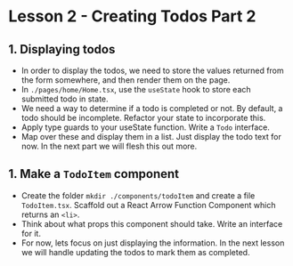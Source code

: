 # Lesson 2 - Creating Todos Part 2

## 1. Displaying todos

- In order to display the todos, we need to store the values returned from the form somewhere, and then render them on the page.
- In `./pages/home/Home.tsx`, use the `useState` hook to store each submitted todo in state.
- We need a way to determine if a todo is completed or not. By default, a todo should be incomplete. Refactor your state to incorporate this.
- Apply type guards to your useState function. Write a `Todo` interface.
- Map over these and display them in a list. Just display the todo text for now. In the next part we will flesh this out more.

## 1. Make a `TodoItem` component

- Create the folder `mkdir ./components/todoItem` and create a file `TodoItem.tsx`. Scaffold out a React Arrow Function Component which returns an `<li>`.
- Think about what props this component should take. Write an interface for it.
- For now, lets focus on just displaying the information. In the next lesson we will handle updating the todos to mark them as completed.
